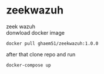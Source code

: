 # zeekwazuh
zeek wazuh  
donwload docker image  
```
docker pull ghaem51/zeekwazuh:1.0.0
```
after that clone repo and run
```
docker-compose up
```

